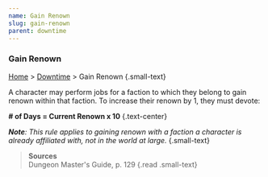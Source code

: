 ```yaml
---
name: Gain Renown
slug: gain-renown
parent: downtime
---
```

### Gain Renown
[Home](dm-operations-center) > [Downtime](downtime-menu) > Gain Renown {.small-text}

A character may perform jobs for a faction to which they belong to gain renown within that faction. To increase their renown by 1, they must devote:

**# of Days = Current Renown x 10** {.text-center}

***Note**: This rule applies to gaining renown with a faction a character is already affiliated with, not in the world at large.* {.small-text}

> **Sources** <br/>
> Dungeon Master's Guide, p. 129
{.read .small-text}